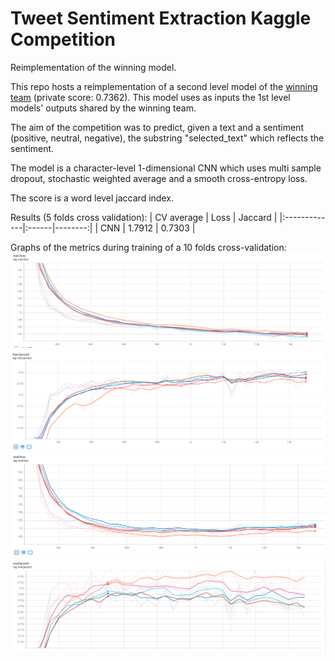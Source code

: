 # Tweet Sentiment Extraction Kaggle Competition
Reimplementation of the winning model.

This repo hosts a reimplementation of a second level model of the [winning team](https://www.kaggle.com/c/tweet-sentiment-extraction/discussion/159477) (private score: 0.7362).
This model uses as inputs the 1st level models' outputs shared by the winning team.

The aim of the competition was to predict, given a text and a sentiment (positive, neutral, negative), the substring "selected_text" which reflects the sentiment.

The model is a character-level 1-dimensional CNN which uses multi sample dropout, stochastic weighted average and a smooth cross-entropy loss.

The score is a word level jaccard index.

Results (5 folds cross validation):
| CV average   |  Loss | Jaccard |
|:-------------|:------|--------:|
| CNN | 1.7912 | 0.7303 |

Graphs of the metrics during training of a 10 folds cross-validation:
![Train loss](train_loss.png "Training loss")
![Train jaccard](train_jaccard.png "Training jaccard")
![Eval loss](eval_loss.png "Eval loss")
![Eval jaccard](eval_jaccard.png "Eval jaccard")
